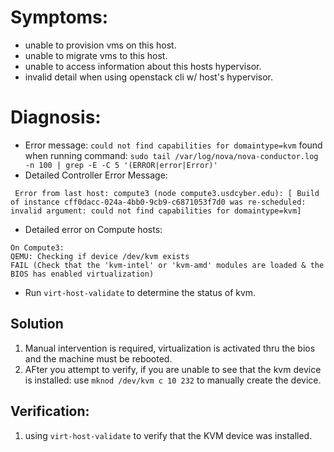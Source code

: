 # Symptoms:
- unable to provision vms on this host.
- unable to migrate vms to this host.
- unable to access information about this hosts hypervisor.
- invalid detail when using openstack cli w/ host's hypervisor.
# Diagnosis:
- Error message: `could not find capabilities for domaintype=kvm` found when running command: `sudo tail /var/log/nova/nova-conductor.log -n 100 | grep -E -C 5 '(ERROR|error|Error)'`
- Detailed Controller Error Message:
```
 Error from last host: compute3 (node compute3.usdcyber.edu): [ Build of instance cff0dacc-024a-4bb0-9cb9-c6871053f7d0 was re-scheduled: invalid argument: could not find capabilities for domaintype=kvm]
```
- Detailed error on Compute hosts:
```
On Compute3:
QEMU: Checking if device /dev/kvm exists
FAIL (Check that the 'kvm-intel' or 'kvm-amd' modules are loaded & the BIOS has enabled virtualization)
```
- Run `virt-host-validate` to determine the status of kvm.

## Solution
1. Manual intervention is required, virtualization is activated thru the bios and the machine must be rebooted.
2. AFter you attempt to verify, if you are unable to see that the kvm device is installed: use `mknod /dev/kvm c 10 232` to manually create the device.

## Verification:
1. using `virt-host-validate` to verify that the KVM device was installed.